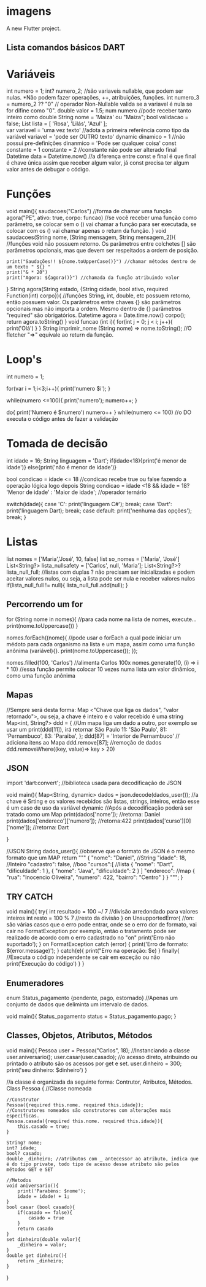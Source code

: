# imagens

A new Flutter project.

## Lista comandos básicos DART

# Variáveis
int numero = 1;
int? numero_2; //são variaveis nullable, que podem ser nulas. *Não podem fazer operações, ++, atribuições, funções.
int numero_3 = numero_2 ?? "0" // operador Non-Nullable valida se a variavel é nula se for difine como "0".
double valor = 1.5;
num numero //pode receber tanto inteiro como double
String nome = 'Maiza' ou "Maiza";
bool validacao = false;
List lista = [ 'Rosa', 'Lilás', 'Azul' ];   
var variavel = 'uma vez texto' //adota a primeira referência como tipo da variável
    variavel = 'pode ser OUTRO texto'
dynamic dinamico = 1  //não possui pre-definições
        dinanmico = 'Pode ser qualquer coisa'
const constante = 1
      constante = 2 //constante não pode ser alterado
final Datetime data = Datetime.now() //a diferença entre const e final é que final é chave única assim que receber algum valor, já const precisa ter algum valor antes de debugar o código.


# Funções
void main(){
    saudacoes("Carlos") //forma de chamar uma função
    agora("PE", ativo: true, corpo: funcao) //se você receber uma função como parâmetro, se colocar sem o () vai chamar a função para ser executada, se colocar com os () vai chamar apenas o return da função.
}
void saudacoes(String nome, [String mensagem, String mensagem_2]){ //funções void não possuem retorno. Os parâmetros entre colchetes [] são parâmetros opcionais, mas que devem  ser respeitados a ordem de posição.
    
    print("Saudações!! ${nome.toUpperCase()}") //chamar métodos dentro de um texto " ${} "
    print("& * 20")
    print("Agora: ${agora()}") //chamada da função atribuindo valor 
}
String agora(String estado, {String cidade, bool ativo, required Function(int) corpo}){ //funções String, int, double, etc possuem retorno, então possuem valor. Os parâmetros entre chaves {}  são parâmetros opcionais mas não importa a ordem. Mesmo dentro de {} parâmetros "required" são obrigatórios.
    Datetime agora = Date.time.now()
    corpo();
    return agora.toString()
}
void funcao (int i){
    for(int j = 0; j < i; j++){
        print('Olá')
    }
}
String imprimir_nome (String nome) => nome.toString(); //O fletcher "=>" equivale ao return da função.


# Loop's
int numero = 1;

for(var i = 1;i<3;i++){
    print('numero $i');
}

while(numero <=100){
    print('numero');
    numero++;
}

do{
    print('Numero é $numero')
    numero++
} while(numero <= 100) //o DO executa o código antes de fazer a validação

# Tomada de decisão

int idade = 16;
String linguagem = 'Dart';
if(idade<18){print('é menor de idade')}
else{print('não é menor de idade')}

bool condicao = idade <= 18 //condicao recebe true ou false fazendo a operação lógica logo depois
String condicao = idade <18 && idade = 18? 'Menor de idade' : 'Maior de idade'; //operador ternário

switch(idade){
    case 'C':
        print('linguagem C#');
        break;
    case 'Dart':
        print('linguagem Dart);
        break;
    case default:
        print('nenhuma das opções');
        break;
}

# Listas

list nomes = ['Maria','José', 10, false]
list so_nomes <String> = ['Maria', 'José']
List<String?> lista_nullsafety = ['Carlos', null, 'Maria'];
List<String?>? lista_null_full;  //listas com duplas ? não precisam ser inicializadas e podem aceitar valores nulos, ou seja, a lista pode ser nula e receber valores nulos
    if(lista_null_full != null){
        lista_null_full.add(null);
    }

## Percorrendo um for

for (String nome in nomes){ //para cada nome na lista de nomes, execute...
    print(nome.toUppercase())
}

nomes.forEach((nome){ //pode usar o forEach a qual pode iniciar um médoto para cada organismo na lista e um mapa, assim como uma função anônima (variável){}.
    print(nome.toUppercase());
});

nomes.filled(100, 'Carlos') //alimenta Carlos 100x
nomes.generate(10, (i) => i * 10) //essa função permite colocar 10 vezes numa lista um valor dinâmico, como uma função anônima

## Mapas

//Sempre será desta forma: Map <"Chave que liga os dados", "valor retornado">, ou seja, a chave é inteiro e o valor recebido é uma string
Map<int, String?> ddd = { //Um mapa liga um dado a outro, por exemplo se usar um print(ddd[11]), irá retornar São Paulo
    11: 'São Paulo',
    81: 'Pernambuco',
    83: 'Paraiba',
};
ddd[87] = 'Interior de Pernambuco' // adiciona itens ao Mapa
ddd.remove[87]; //remoção de dados
ddd.removeWhere((key, value)=> key > 20)

## JSON
import 'dart:convert'; //biblioteca usada para decodificação de JSON

void main(){
    Map<String, dynamic> dados = json.decode(dados_user()); //a chave é Srting e os valores recebidos são listas, strings, inteiros, então esse é um caso de uso da variável      dynamic
    //Após a decodificação poderá ser tratado como um Map
    print(dados['nome']); //retorna: Daniel
    print(dados['endereco']['numero']); //retorna:422
    print(dados['curso'][0]['nome']); //retorna: Dart

}

//JSON
String dados_user(){ //observe que o formato de JSON é o mesmo formato que um MAP
    return """
    {
       "nome": "Daniel", //String
       "idade": 18, //Inteiro
       "cadastro": false, //boo
       "cursos":[ //lista
        {
            "nome": "Dart",
            "dificuldade": 1
        },
        {
            "nome": "Java",
            "dificuldade": 2
        }
        ]
        "endereco": //map
        {
            "rua": "Inocencio Oliveira",
            "numero": 422,
            "bairro": "Centro"
        }
    }
    """;
}

## TRY CATCH

void main(){
    try{
    int resultado = 100 ~/ 7 //divisão arredondado para valores inteiros
    int resto = 100 % 7 //resto da divisão
    } on UnsupportedError{ //on: são várias casos que o erro pode entrar, onde se o erro dor de formato, vai cair no FormatException por exemplo, então o tratamento pode ser realizado de acordo com o erro cadastrado no "on"
        print('Erro não suportado');
    } on FormatException catch (error) {
        print('Erro de formato: $(error.message)');
    }
    catch(e){
        print("Erro na operação: $e)
    }
    finally{ //Executa o código independente se cair em exceção ou não
        print('Execução do código') 
    }
}

## Enumeradores

enum Status_pagamento {pendente, pago, estornado} //Apenas um conjunto de dados que deliminta um intervalo de dados.

void main(){
    Status_pagamento status = Status_pagamento.pago;
}

## Classes, Objetos, Atributos, Métodos

void main(){
    Pessoa user = Pessoa("Carlos", 18); //Instanciando a classe
    user.aniversario();
    user.casar(user.casado);
    //o acesso direto, atribuindo ou printado o atributo são os acessos por get e set.
    user.dinheiro = 300;
    print('seu dinheiro: $dinheiro')
}

//a classe é organizada da seguinte forma: Contrutor, Atributos, Métodos.
Class Pessoa { //Classe nomeada
    
    //Construtor
    Pessoa({required this.nome. required this.idade});
    //Construtores nomeados são construtores com alterações mais específicas.
    Pessoa.casada({required this.nome. required this.idade}){
        this.casado = true;
    }
    
    String? nome;
    int? idade;
    bool? casado;
    double _dinheiro; //atributos com _ antecessor ao atributo, indica que é do tipo private, todo tipo de acesso desse atributo são pelos métodos GET e SET

    //Metodos
    void aniversario(){
        print('Parabéns: $nome');
        idade = idade! + 1;
    }
    bool casar (bool casado){
        if(casado == false){
            casado = true
        }
        return casado
    }
    set dinheiro(double valor){
        _dinheiro = valor;
    }
    double get dinheiro(){
        return _dinheiro;
    }

}




